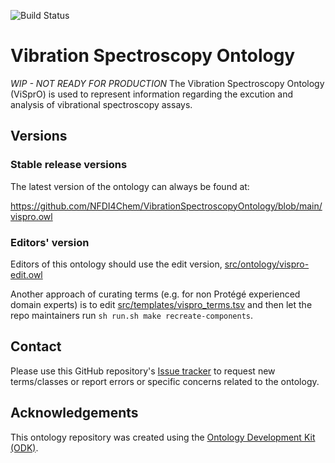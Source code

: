 
![Build Status](https://github.com/NFDI4Chem/VibrationSpectroscopyOntology/workflows/CI/badge.svg)
# Vibration Spectroscopy Ontology

_WIP - NOT READY FOR PRODUCTION_ The Vibration Spectroscopy Ontology (ViSprO) is used to represent information regarding the excution and analysis of vibrational spectroscopy assays.


## Versions

### Stable release versions

The latest version of the ontology can always be found at:

https://github.com/NFDI4Chem/VibrationSpectroscopyOntology/blob/main/vispro.owl


### Editors' version

Editors of this ontology should use the edit version, [src/ontology/vispro-edit.owl](src/ontology/vispro-edit.owl)

Another approach of curating terms (e.g. for non Protégé experienced domain experts) is to edit [src/templates/vispro_terms.tsv](src/templates/vispro_terms.tsv) and then let the repo maintainers run `sh run.sh make recreate-components`.

## Contact

Please use this GitHub repository's [Issue tracker](https://github.com/NFDI4Chem/VibrationSpectroscopyOntology/issues) to request new terms/classes or report errors or specific concerns related to the ontology.

## Acknowledgements

This ontology repository was created using the [Ontology Development Kit (ODK)](https://github.com/INCATools/ontology-development-kit).
